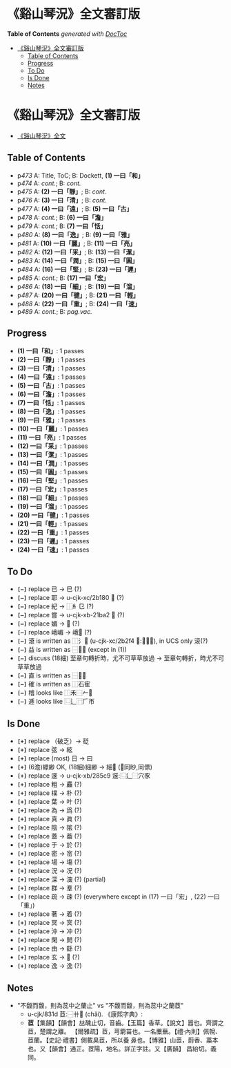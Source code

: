 

# 《谿山琴況》全文審訂版

<!-- START doctoc generated TOC please keep comment here to allow auto update -->
<!-- DON'T EDIT THIS SECTION, INSTEAD RE-RUN doctoc TO UPDATE -->
**Table of Contents**  *generated with [DocToc](https://github.com/thlorenz/doctoc)*

- [《谿山琴況》全文審訂版](#%E8%B0%BF%E5%B1%B1%E7%90%B4%E6%B3%81%E5%85%A8%E6%96%87%E5%AF%A9%E8%A8%82%E7%89%88)
  - [Table of Contents](#table-of-contents)
  - [Progress](#progress)
  - [To Do](#to-do)
  - [Is Done](#is-done)
  - [Notes](#notes)

<!-- END doctoc generated TOC please keep comment here to allow auto update -->


# 《谿山琴況》全文審訂版


* [《谿山琴況》全文](./xishanqinkuang.text.md)

## Table of Contents

* p*473* A: Title, ToC; B: Dockett, **(1) 一曰「和」**
* p*474* A: *cont.*; B: *cont.*
* p*475* A: **(2) 一曰「靜」**; B: *cont.*
* p*476* A: **(3) 一曰「清」**; B: *cont.*
* p*477* A: **(4) 一曰「遠」**; B: **(5) 一曰「古」**
* p*478* A: *cont.*; B: **(6) 一曰「澹」**
* p*479* A: *cont.*; B: **(7) 一曰「恬」**
* p*480* A: **(8) 一曰「逸」**; B: **(9) 一曰「雅」**
* p*481* A: **(10) 一曰「麗」**; B: **(11) 一曰「亮」**
* p*482* A: **(12) 一曰「采」**; B: **(13) 一曰「潔」**
* p*483* A: **(14) 一曰「潤」**; B: **(15) 一曰「圓」**
* p*484* A: **(16) 一曰「堅」**; B: **(23) 一曰「遲」**
* p*485* A: *cont.*; B: **(17) 一曰「宏」**
* p*486* A: **(18) 一曰「細」**; B: **(19) 一曰「溜」**
* p*487* A: **(20) 一曰「徤」**; B: **(21) 一曰「輕」**
* p*488* A: **(22) 一曰「重」**; B: **(24) 一曰「速」**
* p*489* A: *cont.*; B: *pag.vac.*

## Progress

* **(1) 一曰「和」**: 1 passes
* **(2) 一曰「靜」**: 1 passes
* **(3) 一曰「清」**: 1 passes
* **(4) 一曰「遠」**: 1 passes
* **(5) 一曰「古」**: 1 passes
* **(6) 一曰「澹」**: 1 passes
* **(7) 一曰「恬」**: 1 passes
* **(8) 一曰「逸」**: 1 passes
* **(9) 一曰「雅」**: 1 passes
* **(10) 一曰「麗」**: 1 passes
* **(11) 一曰「亮」**: 1 passes
* **(12) 一曰「采」**: 1 passes
* **(13) 一曰「潔」**: 1 passes
* **(14) 一曰「潤」**: 1 passes
* **(15) 一曰「圓」**: 1 passes
* **(16) 一曰「堅」**: 1 passes
* **(17) 一曰「宏」**: 1 passes
* **(18) 一曰「細」**: 1 passes
* **(19) 一曰「溜」**: 1 passes
* **(20) 一曰「徤」**: 1 passes
* **(21) 一曰「輕」**: 1 passes
* **(22) 一曰「重」**: 1 passes
* **(23) 一曰「遲」**: 1 passes
* **(24) 一曰「速」**: 1 passes

## To Do

* **`[—]`** replace 已 -> 巳 (?)
* **`[—]`** replace 耶 -> u-cjk-xc/2b180 𫆀 (?)
* **`[—]`** replace 紀 -> ⿰糹㔾 (?)
* **`[—]`** replace 嘗 -> u-cjk-xb-21ba2 𡮢 (?)
* **`[—]`** replace 媚 -> 𡡾 (?)
* **`[—]`** replace 峨嵋 -> 峨𡼴 (?)
* **`[—]`** 滾 is written as ⿰氵𫋴 (u-cjk-xc/2b2f4 𫋴:⿱六衣), in UCS only 滚(?)
* **`[—]`** 益 is written as ⿱𠔁皿 (except in (1))
* **`[—]`** discuss (18細) 至章句轉折時，尤不可草草放過 -> 至章句轉折，時尤不可草草放過
* **`[—]`** 直 is written as ⿱𥃭𠃊
* **`[—]`** 確 is written as ⿰石寉
* **`[—]`** 稽 looks like ⿰禾⿱𠂉𠮳
* **`[—]`** 逓 looks like ⿺辶⿸𠂆帀



## Is Done

* **`[+]`** replace （破乏）-> 砭
* **`[+]`** replace 弦 -> 絃
* **`[+]`** replace (most) 日 -> 曰
* **`[+]`** (6澹)縹緲 OK, (18細)細緲 -> 細𦕈 (𦕈同眇,同僄)
* **`[+]`** replace 邃 -> u-cjk-xb/285c9 𨗉:⿺辶⿱穴豕
* **`[+]`** replace 粗 -> 麤 (?)
* **`[+]`** replace 樸 -> 朴 (?)
* **`[+]`** replace 葉 -> 叶 (?)
* **`[+]`** replace 為 -> 爲 (?)
* **`[+]`** replace 真 -> 眞 (?)
* **`[+]`** replace 陰 -> 隂 (?)
* **`[+]`** replace 蓋 -> 葢 (?)
* **`[+]`** replace 于 -> 於 (?)
* **`[+]`** replace 密 -> 宻 (?)
* **`[+]`** replace 場 -> 塲 (?)
* **`[+]`** replace 況 -> 况 (?)
* **`[+]`** replace 深 -> 㴱 (?) (partial)
* **`[+]`** replace 群 -> 羣 (?)
* **`[+]`** replace 疏 -> 疎 (?) (everywhere except in (17) 一曰「宏」, (22) 一曰「重」)
* **`[+]`** replace 著 -> 着 (?)
* **`[+]`** replace 冥 -> 㝠 (?)
* **`[+]`** replace 沖 -> 冲 (?)
* **`[+]`** replace 閑 -> 閒 (?)
* **`[+]`** replace 由 -> 繇 (?)
* **`[+]`** replace 玄 -> 𤣥 (?)
* **`[+]`** replace 逸 -> 𨓜 (?)


## Notes

* "不馥而馥，則為蕊中之蘭止" vs "不馥而馥，則為蕊中之蘭茝"
  * u-cjk/831d 茝:⿱卄𦣞 (chǎi). 《康熙字典》:
  * **茝**【集韻】【韻會】𠀤醜止切，音齒。【玉篇】香草。【說文】囂也。齊謂之茝，楚謂之離。
   【爾雅疏】茝，芎藭苗也。一名蘪蕪。【禮·內則】佩帨、茝蘭。【史記·禮書】側載臭茝，所以養
    鼻也。【博雅】山茝，蔚香、藁本也。又【韻會】通芷。茝陽，地名。詳芷字註。又【廣韻】
    昌紿切。義同。


<!-- 游遊 -->
